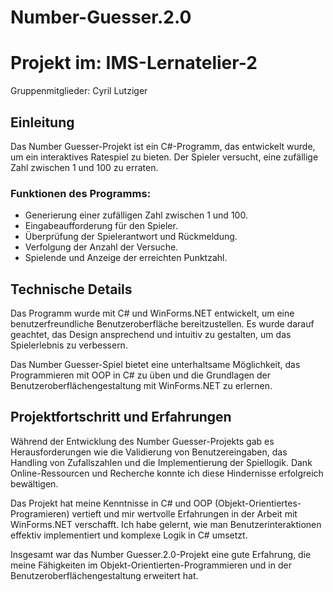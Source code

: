 # Number-Guesser.2.0

# Projekt im: IMS-Lernatelier-2

Gruppenmitglieder: Cyril Lutziger

## Einleitung

Das Number Guesser-Projekt ist ein C#-Programm, das entwickelt wurde, um ein interaktives Ratespiel zu bieten. Der Spieler versucht, eine zufällige Zahl zwischen 1 und 100 zu erraten.

### Funktionen des Programms:

- Generierung einer zufälligen Zahl zwischen 1 und 100.
- Eingabeaufforderung für den Spieler.
- Überprüfung der Spielerantwort und Rückmeldung.
- Verfolgung der Anzahl der Versuche.
- Spielende und Anzeige der erreichten Punktzahl.

## Technische Details

Das Programm wurde mit C# und WinForms.NET entwickelt, um eine benutzerfreundliche Benutzeroberfläche bereitzustellen. Es wurde darauf geachtet, das Design ansprechend und intuitiv zu gestalten, um das Spielerlebnis zu verbessern.

Das Number Guesser-Spiel bietet eine unterhaltsame Möglichkeit, das Programmieren mit OOP in C# zu üben und die Grundlagen der Benutzeroberflächengestaltung mit WinForms.NET zu erlernen.

## Projektfortschritt und Erfahrungen

Während der Entwicklung des Number Guesser-Projekts gab es Herausforderungen wie die Validierung von Benutzereingaben, das Handling von Zufallszahlen und die Implementierung der Spiellogik. Dank Online-Ressourcen und Recherche konnte ich diese Hindernisse erfolgreich bewältigen.

Das Projekt hat meine Kenntnisse in C# und OOP (Objekt-Orientiertes-Programieren) vertieft und mir wertvolle Erfahrungen in der Arbeit mit WinForms.NET verschafft. Ich habe gelernt, wie man Benutzerinteraktionen effektiv implementiert und komplexe Logik in C# umsetzt.

Insgesamt war das Number Guesser.2.0-Projekt eine gute Erfahrung, die meine Fähigkeiten im Objekt-Orientierten-Programmieren und in der Benutzeroberflächengestaltung erweitert hat.
